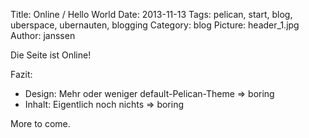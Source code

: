 Title: Online / Hello World
Date: 2013-11-13
Tags: pelican, start, blog, uberspace, ubernauten, blogging
Category: blog
Picture: header_1.jpg
Author: janssen

Die Seite ist Online!

Fazit:

* Design: Mehr oder weniger default-Pelican-Theme => boring
* Inhalt: Eigentlich noch nichts => boring

More to come.
